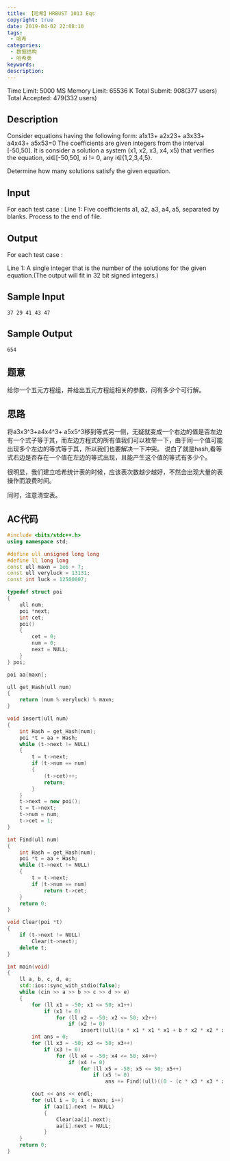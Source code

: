 ```yaml
---
title: 【哈希】HRBUST 1013 Eqs
copyright: true
date: 2019-04-02 22:08:10
tags:
 - 哈希
categories:
 - 数据结构
 - 哈希表
keywords:
description:
---
```


Time Limit: 5000 MS	Memory Limit: 65536 K
Total Submit: 908(377 users)	Total Accepted: 479(332 users)	
## Description
Consider equations having the following form: 
a1x13+ a2x23+ a3x33+ a4x43+ a5x53=0 
The coefficients are given integers from the interval [-50,50]. 
It is consider a solution a system (x1, x2, x3, x4, x5) that verifies the equation, xi∈[-50,50], xi != 0, any i∈{1,2,3,4,5}. 

<!-- more -->

Determine how many solutions satisfy the given equation.
## Input
For each test case :
Line 1: Five coefficients a1, a2, a3, a4, a5, separated by blanks.
Process to the end of file.

## Output
For each test case :

Line 1: A single integer that is the number of the solutions for the given equation.(The output will fit in 32 bit signed integers.)

## Sample Input
	37 29 41 43 47
## Sample Output
	654

## 题意
给你一个五元方程组，并给出五元方程组相关的参数，问有多少个可行解。

## 思路
将a3x3^3+a4x4^3+ a5x5^3移到等式另一侧，无疑就变成一个右边的值是否左边有一个式子等于其，而左边方程式的所有值我们可以枚举一下，由于同一个值可能出现多个左边的等式等于其，所以我们也要解决一下冲突。
说白了就是hash,看等式右边是否存在一个值在左边的等式出现，且能产生这个值的等式有多少个。

很明显，我们建立哈希统计表的时候，应该表次数越少越好，不然会出现大量的表操作而浪费时间。

同时，注意清空表。

## AC代码
```c++
#include <bits/stdc++.h>
using namespace std;

#define ull unsigned long long
#define ll long long
const ull maxn = 1e6 + 7;
const ull veryluck = 13131;
const int luck = 12500007;

typedef struct poi
{
    ull num;
    poi *next;
    int cet;
    poi()
    {
        cet = 0;
        num = 0;
        next = NULL;
    }
} poi;

poi aa[maxn];

ull get_Hash(ull num)
{
    return (num % veryluck) % maxn;
}

void insert(ull num)
{
    int Hash = get_Hash(num);
    poi *t = aa + Hash;
    while (t->next != NULL)
    {
        t = t->next;
        if (t->num == num)
        {
            (t->cet)++;
            return;
        }
    }
    t->next = new poi();
    t = t->next;
    t->num = num;
    t->cet = 1;
}

int Find(ull num)
{
    int Hash = get_Hash(num);
    poi *t = aa + Hash;
    while (t->next != NULL)
    {
        t = t->next;
        if (t->num == num)
            return t->cet;
    }
    return 0;
}

void Clear(poi *t)
{
    if (t->next != NULL)
        Clear(t->next);
    delete t;
}

int main(void)
{
    ll a, b, c, d, e;
    std::ios::sync_with_stdio(false);
    while (cin >> a >> b >> c >> d >> e)
    {
        for (ll x1 = -50; x1 <= 50; x1++)
            if (x1 != 0)
                for (ll x2 = -50; x2 <= 50; x2++)
                    if (x2 != 0)
                        insert((ull)(a * x1 * x1 * x1 + b * x2 * x2 * x2 + luck));
        int ans = 0;
        for (ll x3 = -50; x3 <= 50; x3++)
            if (x3 != 0)
                for (ll x4 = -50; x4 <= 50; x4++)
                    if (x4 != 0)
                        for (ll x5 = -50; x5 <= 50; x5++)
                            if (x5 != 0)
                                ans += Find((ull)((0 - (c * x3 * x3 * x3 + d * x4 * x4 * x4 + e * x5 * x5 * x5)) + luck));

        cout << ans << endl;
        for (ull i = 0; i < maxn; i++)
            if (aa[i].next != NULL)
            {
                Clear(aa[i].next);
                aa[i].next = NULL;
            }
    }
    return 0;
}
```
